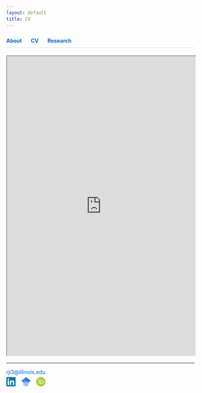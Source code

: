```yaml
---
layout: default
title: CV
---
```

<nav style="padding: 10px 0; border-bottom: 1px solid #ddd; margin-bottom: 20px;">
  <a href="/" style="margin-right: 20px; text-decoration: none; color: #0366d6; font-weight: bold;">About</a>
  <a href="/cv" style="margin-right: 20px; text-decoration: none; color: #0366d6; font-weight: bold;">CV</a>
  <a href="/research" style="text-decoration: none; color: #0366d6; font-weight: bold;">Research</a>
</nav>

<iframe 
  src="https://drive.google.com/file/d/1oSYTsXrv-TkhhUc-3byKyhADt55f2kVb/view?usp=sharing" 
  width="100%" 
  height="800" 
  allow="autoplay">
</iframe>

---
<p style="margin-top: 15px; margin-bottom: 5px;">
  <a href="mailto:rji3@illinois.edu" style="text-decoration: none; color: #0366d6;" onmouseover="this.style.color='#0366d6'; this.style.textDecoration='none';" onmouseout="this.style.color='#0366d6'; this.style.textDecoration='none';">rji3@illinois.edu</a>
</p>


<div style="display: flex; gap: 15px; align-items: center;">
  <a href="https://www.linkedin.com/in/alice-ji-8a4b2a161/" target="_blank">
    <img src="assets/LinkedIn.png" alt="LinkedIn" width="25" height="25">
  </a>
  <a href="https://scholar.google.com/citations?hl=en&user=CVlgqCAAAAAJ" target="_blank">
    <img src="assets/GoogleScholarLogo.png" alt="Google Scholar" width="25" height="25">
  </a>
  <a href="https://orcid.org/0009-0009-3730-8272" target="_blank">
    <img src="assets/ORCID.png" alt="ORCID" width="25" height="25">
  </a>
</div>
